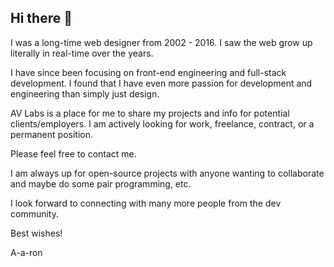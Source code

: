 ## Hi there 👋

I was a long-time web designer from 2002 - 2016. I saw the web grow up literally in real-time over the years.

I have since been focusing on front-end engineering and full-stack development. I found that I have even more passion for development and engineering than simply just design.

AV Labs is a place for me to share my projects and info for potential clients/employers. I am actively looking for work, freelance, contract, or a permanent position.

Please feel free to contact me.

I am always up for open-source projects with anyone wanting to collaborate and maybe do some pair programming, etc.

I look forward to connecting with many more people from the dev community.

Best wishes!

A-a-ron
